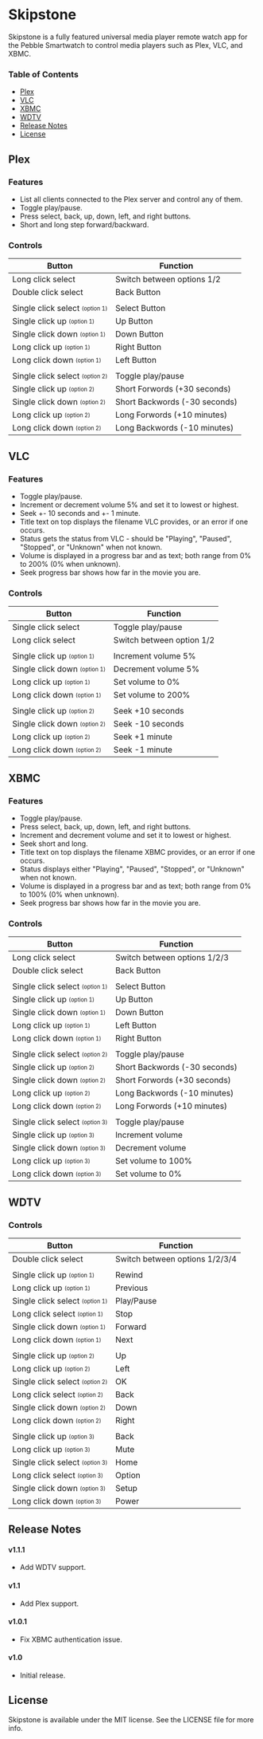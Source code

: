 # Skipstone

Skipstone is a fully featured universal media player remote watch app for the Pebble Smartwatch to control media players such as Plex, VLC, and XBMC.

### Table of Contents
* [Plex](#plex)
* [VLC](#vlc)
* [XBMC](#xbmc)
* [WDTV](#wdtv)
* [Release Notes](#release-notes)
* [License](#license)

## Plex

### Features

* List all clients connected to the Plex server and control any of them.
* Toggle play/pause.
* Press select, back, up, down, left, and right buttons.
* Short and long step forward/backward.

### Controls

| Button                                               | Function                      |
| ---------------------------------------------------- | ----------------------------- |
| Long click select                                    | Switch between options 1/2    |
| Double click select                                  | Back Button                   |
|                                                      |                               |
| Single click select <sub><sup>(option 1)</sup></sub> | Select Button                 |
| Single click up <sub><sup>(option 1)</sup></sub>     | Up Button                     |
| Single click down <sub><sup>(option 1)</sup></sub>   | Down Button                   |
| Long click up <sub><sup>(option 1)</sup></sub>       | Right Button                  |
| Long click down <sub><sup>(option 1)</sup></sub>     | Left Button                   |
|                                                      |                               |
| Single click select <sub><sup>(option 2)</sup></sub> | Toggle play/pause             |
| Single click up <sub><sup>(option 2)</sup></sub>     | Short Forwords (+30 seconds)  |
| Single click down <sub><sup>(option 2)</sup></sub>   | Short Backwords (-30 seconds) |
| Long click up <sub><sup>(option 2)</sup></sub>       | Long Forwords (+10 minutes)   |
| Long click down <sub><sup>(option 2)</sup></sub>     | Long Backwords (-10 minutes)  |

## VLC

### Features

* Toggle play/pause.
* Increment or decrement volume 5% and set it to lowest or highest.
* Seek +- 10 seconds and +- 1 minute.
* Title text on top displays the filename VLC provides, or an error if one occurs.
* Status gets the status from VLC - should be "Playing", "Paused", "Stopped", or "Unknown" when not known.
* Volume is displayed in a progress bar and as text; both range from 0% to 200% (0% when unknown).
* Seek progress bar shows how far in the movie you are.

### Controls

| Button                                             | Function                  |
| -------------------------------------------------- | ------------------------- |
| Single click select                                | Toggle play/pause         |
| Long click select                                  | Switch between option 1/2 |
|                                                    |                           |
| Single click up <sub><sup>(option 1)</sup></sub>   | Increment volume 5%       |
| Single click down <sub><sup>(option 1)</sup></sub> | Decrement volume 5%       |
| Long click up <sub><sup>(option 1)</sup></sub>     | Set volume to 0%          |
| Long click down <sub><sup>(option 1)</sup></sub>   | Set volume to 200%        |
|                                                    |                           |
| Single click up <sub><sup>(option 2)</sup></sub>   | Seek +10 seconds          |
| Single click down <sub><sup>(option 2)</sup></sub> | Seek -10 seconds          |
| Long click up <sub><sup>(option 2)</sup></sub>     | Seek +1 minute            |
| Long click down <sub><sup>(option 2)</sup></sub>   | Seek -1 minute            |

## XBMC

### Features

* Toggle play/pause.
* Press select, back, up, down, left, and right buttons.
* Increment and decrement volume and set it to lowest or highest.
* Seek short and long.
* Title text on top displays the filename XBMC provides, or an error if one occurs.
* Status displays either "Playing", "Paused", "Stopped", or "Unknown" when not known.
* Volume is displayed in a progress bar and as text; both range from 0% to 100% (0% when unknown).
* Seek progress bar shows how far in the movie you are.

### Controls

| Button                                               | Function                      |
| ---------------------------------------------------- | ----------------------------- |
| Long click select                                    | Switch between options 1/2/3  |
| Double click select                                  | Back Button                   |
|                                                      |                               |
| Single click select <sub><sup>(option 1)</sup></sub> | Select Button                 |
| Single click up <sub><sup>(option 1)</sup></sub>     | Up Button                     |
| Single click down <sub><sup>(option 1)</sup></sub>   | Down Button                   |
| Long click up <sub><sup>(option 1)</sup></sub>       | Left Button                   |
| Long click down <sub><sup>(option 1)</sup></sub>     | Right Button                  |
|                                                      |                               |
| Single click select <sub><sup>(option 2)</sup></sub> | Toggle play/pause             |
| Single click up <sub><sup>(option 2)</sup></sub>     | Short Backwords (-30 seconds) |
| Single click down <sub><sup>(option 2)</sup></sub>   | Short Forwords (+30 seconds)  |
| Long click up <sub><sup>(option 2)</sup></sub>       | Long Backwords (-10 minutes)  |
| Long click down <sub><sup>(option 2)</sup></sub>     | Long Forwords (+10 minutes)   |
|                                                      |                               |
| Single click select <sub><sup>(option 3)</sup></sub> | Toggle play/pause             |
| Single click up <sub><sup>(option 3)</sup></sub>     | Increment volume              |
| Single click down <sub><sup>(option 3)</sup></sub>   | Decrement volume              |
| Long click up <sub><sup>(option 3)</sup></sub>       | Set volume to 100%            |
| Long click down <sub><sup>(option 3)</sup></sub>     | Set volume to 0%              |

## WDTV

### Controls

| Button                                               | Function                       |
| ---------------------------------------------------- | ------------------------------ |
| Double click select                                  | Switch between options 1/2/3/4 |
|                                                      |                                |
| Single click up <sub><sup>(option 1)</sup></sub>     | Rewind                         |
| Long click up <sub><sup>(option 1)</sup></sub>       | Previous                       |
| Single click select <sub><sup>(option 1)</sup></sub> | Play/Pause                     |
| Long click select <sub><sup>(option 1)</sup></sub>   | Stop                           |
| Single click down <sub><sup>(option 1)</sup></sub>   | Forward                        |
| Long click down <sub><sup>(option 1)</sup></sub>     | Next                           |
|                                                      |                                |
| Single click up <sub><sup>(option 2)</sup></sub>     | Up                             |
| Long click up <sub><sup>(option 2)</sup></sub>       | Left                           |
| Single click select <sub><sup>(option 2)</sup></sub> | OK                             |
| Long click select <sub><sup>(option 2)</sup></sub>   | Back                           |
| Single click down <sub><sup>(option 2)</sup></sub>   | Down                           |
| Long click down <sub><sup>(option 2)</sup></sub>     | Right                          |
|                                                      |                                |
| Single click up <sub><sup>(option 3)</sup></sub>     | Back                           |
| Long click up <sub><sup>(option 3)</sup></sub>       | Mute                           |
| Single click select <sub><sup>(option 3)</sup></sub> | Home                           |
| Long click select <sub><sup>(option 3)</sup></sub>   | Option                         |
| Single click down <sub><sup>(option 3)</sup></sub>   | Setup                          |
| Long click down <sub><sup>(option 3)</sup></sub>     | Power                          |

## Release Notes

#### v1.1.1

* Add WDTV support.

#### v1.1

* Add Plex support.

#### v1.0.1

* Fix XBMC authentication issue.

#### v1.0

* Initial release.

## License

Skipstone is available under the MIT license. See the LICENSE file for more info.
